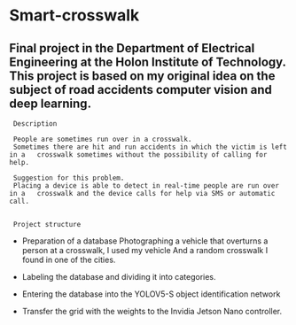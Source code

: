 # Smart-crosswalk
Final project in the Department of Electrical Engineering at the Holon Institute of Technology.
This project is based on my original idea on the subject of road accidents computer vision and deep learning.
-------------------------------------------------------------------------------------------------------------

 
     Description
   
     People are sometimes run over in a crosswalk.
     Sometimes there are hit and run accidents in which the victim is left in a   crosswalk sometimes without the possibility of calling for help.

     Suggestion for this problem.
     Placing a device is able to detect in real-time people are run over in a   crosswalk and the device calls for help via SMS or automatic call.


     Project structure

   * Preparation of a database
     Photographing a vehicle that overturns a person at a crosswalk, I used my vehicle
     And a random crosswalk I found in one of the cities.

   * Labeling the database and dividing it into categories.

   * Entering the database into the YOLOV5-S object identification network

   * Transfer the grid with the weights to the Invidia Jetson Nano controller.

